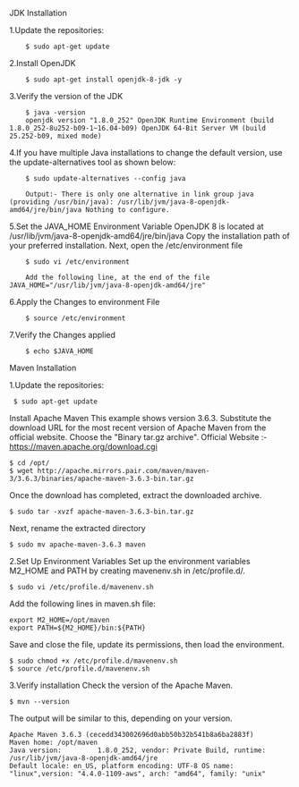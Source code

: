 JDK Installation

1.Update the repositories:

        $ sudo apt-get update

2.Install OpenJDK 

        $ sudo apt-get install openjdk-8-jdk -y

3.Verify the version of the JDK 

        $ java -version
        openjdk version "1.8.0_252" OpenJDK Runtime Environment (build 1.8.0_252-8u252-b09-1~16.04-b09) OpenJDK 64-Bit Server VM (build 25.252-b09, mixed mode)

4.If you have multiple Java installations to change the default version, use the update-alternatives tool as shown below:

        $ sudo update-alternatives --config java

        Output:- There is only one alternative in link group java (providing /usr/bin/java): /usr/lib/jvm/java-8-openjdk-amd64/jre/bin/java Nothing to configure.

5.Set the JAVA_HOME Environment Variable OpenJDK 8 is located at /usr/lib/jvm/java-8-openjdk-amd64/jre/bin/java 
  Copy the installation path of your preferred installation. Next, open the /etc/environment file

        $ sudo vi /etc/environment

        Add the following line, at the end of the file JAVA_HOME="/usr/lib/jvm/java-8-openjdk-amd64/jre"

6.Apply the Changes to environment File 
    
        $ source /etc/environment
    
7.Verify the Changes applied 
   
        $ echo $JAVA_HOME
    
    
Maven Installation

1.Update the repositories: 
     
     $ sudo apt-get update

   Install Apache Maven This example shows version 3.6.3. Substitute the download URL for the most recent version of Apache Maven from the official website. Choose the "Binary      tar.gz archive". Official Website :- https://maven.apache.org/download.cgi

    $ cd /opt/ 
    $ wget http://apache.mirrors.pair.com/maven/maven-3/3.6.3/binaries/apache-maven-3.6.3-bin.tar.gz

   Once the download has completed, extract the downloaded archive. 
   
    $ sudo tar -xvzf apache-maven-3.6.3-bin.tar.gz

   Next, rename the extracted directory 
    
    $ sudo mv apache-maven-3.6.3 maven

2.Set Up Environment Variables
   Set up the environment variables M2_HOME and PATH by creating mavenenv.sh in /etc/profile.d/. 
    
    $ sudo vi /etc/profile.d/mavenenv.sh
    
   Add the following lines in maven.sh file: 
    
    export M2_HOME=/opt/maven 
    export PATH=${M2_HOME}/bin:${PATH}

   Save and close the file, update its permissions, then load the environment. 
        
    $ sudo chmod +x /etc/profile.d/mavenenv.sh 
    $ source /etc/profile.d/mavenenv.sh

3.Verify installation Check the version of the Apache Maven. 
    
    $ mvn --version
       
   The output will be similar to this, depending on your version. 
        
    Apache Maven 3.6.3 (cecedd343002696d0abb50b32b541b8a6ba2883f) 
    Maven home: /opt/maven 
    Java version:         1.8.0_252, vendor: Private Build, runtime: /usr/lib/jvm/java-8-openjdk-amd64/jre 
    Default locale: en_US, platform encoding: UTF-8 OS name: "linux",version: "4.4.0-1109-aws", arch: "amd64", family: "unix"
